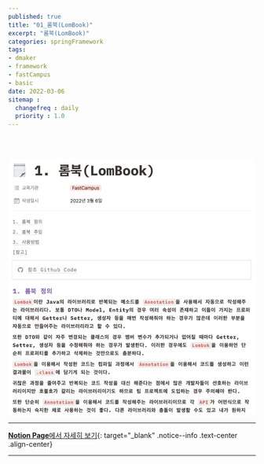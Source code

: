 ```yaml
---
published: true
title: "01_롬북(LomBook)"
excerpt: "롬북(LomBook)"
categories: springFramework
tags: 
- dmaker
- framework
- fastCampus
- basic
date: 2022-03-06
sitemap :
  changefreq : daily
  priority : 1.0
---
```

<br/>
<br/>

![2022-03-06-002_01](/assets/dmaker/2022-03-06-002_01.png)
  
---
[**Notion Page**에서 자세히 보기](https://pine-juice-8ba.notion.site/1-LomBook-9cc4d90c1a6549d3b5c2936eeb82b376){: target="_blank" .notice--info .text-center .align-center}

---
